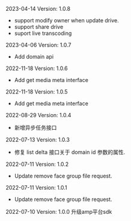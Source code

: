 2023-04-14 Version: 1.0.8
- support modify owner when update drive.
- support share drive
- suport live transcoding

2023-04-06 Version: 1.0.7
- Add domain api

2022-11-18 Version: 1.0.6
- Add get media meta interface

2022-11-18 Version: 1.0.5
- Add get media meta interface

2022-08-29 Version: 1.0.4
- 新增异步任务接口

2022-07-13 Version: 1.0.3
- 修复 list delta 接口关于 domain id 参数的属性.

2022-07-11 Version: 1.0.2
- Update remove face group file request.


2022-07-11 Version: 1.0.1
- Update remove face group file request.


2022-07-10 Version: 1.0.0
升级amp平台sdk

